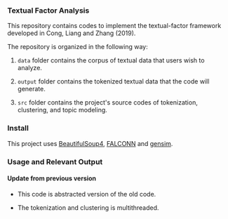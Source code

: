 ### Textual Factor Analysis

This repository contains codes to implement the textual-factor framework developed in Cong, Liang and Zhang (2019). 

The repository is organized in the following way:

1. ``data`` folder contains the corpus of textual data that users wish to analyze. 

2. ``output`` folder contains the tokenized textual data that the code will generate. 

3. ``src`` folder contains the project's source codes of tokenization, clustering, and topic modeling. 

### Install

This project uses [BeautifulSoup4](https://pypi.org/project/beautifulsoup4/), [FALCONN](https://github.com/falconn-lib/falconn/wiki) and [gensim](https://radimrehurek.com/gensim/). 

### Usage and Relevant Output

#### Update from previous version

* This code is abstracted version of the old code.

* The tokenization and clustering is multithreaded.
